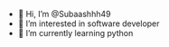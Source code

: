- 👋 Hi, I’m @Subaashhh49
- 👀 I’m interested in software developer
- 🌱 I’m currently learning python

<!---
Subaashhh49/Subaashhh49 is a ✨ special ✨ repository because its `README.md` (this file) appears on your GitHub profile.
You can click the Preview link to take a look at your changes.
--->
